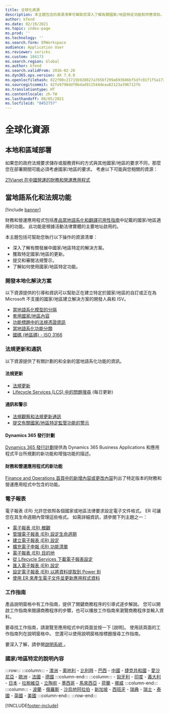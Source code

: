 ```yaml
---
title: 全球化資源
description: 本主題包含的資源清單可幫助您深入了解有關國家/地區特定功能和供應項目。
author: kfend
ms.date: 02/19/2021
ms.topic: index-page
ms.prod: ''
ms.technology: ''
ms.search.form: ERWorkspace
audience: Application User
ms.reviewer: sericks
ms.custom: 104173
ms.search.region: Global
ms.author: kfend
ms.search.validFrom: 2016-02-28
ms.dyn365.ops.version: AX 7.0.0
ms.openlocfilehash: 822f00c21715b928027a7656f299a693686bf5dfc01f1f5a1738d5eb8d4bf124
ms.sourcegitcommit: 42fe9790ddf0bdad911544deaa82123a396712fb
ms.translationtype: HT
ms.contentlocale: zh-TW
ms.lasthandoff: 08/05/2021
ms.locfileid: "8452757"
---
```

# <a name="globalization-resources"></a>全球化資源

## <a name="local-and-regional-deployments"></a>本地和區域部署
如果您的政府法規要求儲存或服務資料的方式與其他國家/地區的要求不同，那麼您在部署期間可能必須考慮國家/地區的要求。 考慮以下可能與您相關的資源：

[21Vianet 在中國營運的財務和營運應用程式](../deployment/china-local-deployment.md)

## <a name="localization-and-regulatory-features"></a>當地語系化和法規功能

[!include [banner](../includes/banner.md)]

財務和營運應用程式包括[產品當地語系化和翻譯可用性指南](https://aka.ms/dynamics_365_international_availability_deck)中記載的國家/地區適用的功能。 此功能是根據活動法律實體的主要地址啟用的。 

本主題包括可幫助您執行以下操作的資源清單： 
- 深入了解有關發展中國家/地區特定的解決方案。
- 獲取特定國家/地區的更新。
- 提交和審閱法規警示。
- 了解如何使用國家/地區特定功能。

### <a name="developing-localized-solutions"></a>開發本地化解決方案
以下資源提供的引導和資訊可以幫助正在建立特定於國家/地區的自訂或正在為 Microsoft 不支援的國家/地區建立解決方案的開發人員和 ISV。
-   [當地語系化模型的分隔](separate-localization-models.md)
-   [套用國家/地區內容](apply-country-context.md)
-   [功能標題中的法規憑證資訊](regulatory-certifications.md)
-   [當地語系化功能分類](classify-localization-features.md)
-   [國碼 (地區碼) - ISO 3166](https://www.iso.org/iso-3166-country-codes.html)

### <a name="regulatory-updates-and-communication"></a>法規更新和通訊
以下資源提供了有關計劃的和全新的當地語系化功能的資訊。 

#### <a name="regulatory-updates"></a>法規更新
-   [法規更新](../../../finance/localizations/regulatory-updates.md)
-   [Lifecycle Services (LCS) 中的問題搜尋](../lifecycle-services/issue-search-lcs.md) (每日更新)

#### <a name="communication-and-alerts"></a>通訊和警示
-   [法規觀察和法規更新通訊](regulatory-watch-communication.md)
-   [提交有關國家/地區特定監管功能的警示](submit-localization-alerts.md)

#### <a name="dynamics-365-release-plans"></a>Dynamics 365 發行計劃
[Dynamics 365 發行計劃](/business-applications-release-notes/)提供為 Dynamics 365 Business Applications 和應用程式平台所規劃的新功能和增強功能的描述。 

#### <a name="finance-and-operations-apps-whats-new"></a>財務和營運應用程式的新功能
[Finance and Operations 首頁中的新增內容或更改內容](../../fin-ops/get-started/whats-new-changed.md)列出了特定版本的財務和營運應用程式中包含的功能。

### <a name="electronic-reporting"></a>電子報表
電子報表 (ER) 允許您依照各個國家或地區法律要求設定電子文件格式。 ER 可讓您在其生命週期內管理這些格式。 如需詳細資訊，請參閱下列主題之一：
-   [電子報表 (ER) 概觀](../analytics/general-electronic-reporting.md)
-   [管理電子報表 (ER) 設定生命週期](../analytics/general-electronic-reporting-manage-configuration-lifecycle.md)
-   [建立電子報表 (ER) 設定](../analytics/electronic-reporting-configuration.md)
-   [擴充電子申報 (ER) 功能清單](../analytics/general-electronic-reporting-formulas-list-extension.md)
-   [電子報表 (ER) 目的地](../analytics/electronic-reporting-destinations.md)
-   [從 Lifecycle Services 下載電子報表設定](../analytics/download-electronic-reporting-configuration-lcs.md)
-   [匯入電子報表 (ER) 設定](../analytics/electronic-reporting-import-ger-configurations.md)
-   [設定電子報表 (ER) 以將資料提取到 Power BI](../analytics/general-electronic-reporting-report-configuration-get-data-powerbi.md)
-   [使用 ER 來產生電子文件並更新應用程式資料](../analytics/generate-electronic-documents-update-application-data.md)

### <a name="task-guides"></a>工作指南
產品說明窗格中有工作指南，提供了關鍵商務程序的引導式逐步解說。 您可以開啟工作指南來閱讀商務程序的步驟，也可以播放工作指南來瀏覽商務程序並輸入資料。

要尋找工作指南，請瀏覽至應用程式中的頁面並按一下 [說明]。 使用該頁面的工作指南列在說明窗格中。 您還可以使用說明窗格按標題搜尋工作指南。

要深入了解，請參閱[說明系統 ](../../fin-ops/get-started/help-overview.md#task-guides)。


### <a name="countryregion-specific-help-content"></a>國家/地區特定的說明內容
:::row:::
    :::column:::
        - [澳洲](../../../finance/localizations/australia.md)
        - [奧地利](../../../finance/localizations/austria.md)
        - [比利時](../../../finance/localizations/belgium.md)
        - [巴西](../../../finance/localizations/brazil.md)
        - [中國](../../../finance/localizations/china.md)
        - [捷克共和國](../../../finance/localizations/czech-republic.md)
        - [愛沙尼亞](../../../finance/localizations/estonia.md)
        - [歐洲](../../../finance/localizations/europe.md)
        - [法國](../../../finance/localizations/france.md)
        - [德國](../../../finance/localizations/germany.md)
    :::column-end:::
    :::column:::
        - [匈牙利](../../../finance/localizations/hungary.md)
        - [印度](../../../finance/localizations/india.md)
        - [義大利](../../../finance/localizations/italy.md)
        - [日本](../../../finance/localizations/japan.md)
        - [拉脫維亞](../../../finance/localizations/latvia.md)
        - [立陶宛](../../../finance/localizations/lithuania.md)
        - [墨西哥](../../../finance/localizations/mexico.md)
        - [馬來西亞](../../../finance/localizations/malaysia.md)
        - [荷蘭](../../../finance/localizations/netherlands.md)
        - [挪威](../../../finance/localizations/norway.md)
    :::column-end:::
    :::column:::
        - [波蘭](../../../finance/localizations/poland.md)
        - [俄羅斯](../../../finance/localizations/russia.md)
        - [沙烏地阿拉伯](../../../finance/localizations/saudi-arabia.md)
        - [新加坡](../../../finance/localizations/singapore.md)
        - [西班牙](../../../finance/localizations/spain.md)
        - [瑞典](../../../finance/localizations/sweden.md)
        - [瑞士](../../../finance/localizations/switzerland.md)
        - [泰國](../../../finance/localizations/thailand.md)
        - [英國](../../../finance/localizations/united-kingdom.md)
        - [美國](../../../finance/localizations/united-states.md)
    :::column-end:::
:::row-end:::








[!INCLUDE[footer-include](../../../includes/footer-banner.md)]
